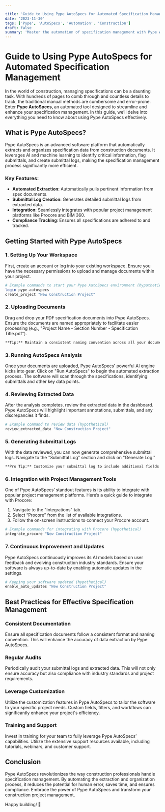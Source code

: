 ```yaml
---

title: 'Guide to Using Pype AutoSpecs for Automated Specification Management'
date: '2023-11-30'
tags: ['Pype', 'AutoSpecs', 'Automation', 'Construction']
draft: false
summary: 'Master the automation of specification management with Pype AutoSpecs. This comprehensive guide walks you through tutorials and best practices for leveraging its power in construction projects.'
---
```


# Guide to Using Pype AutoSpecs for Automated Specification Management

In the world of construction, managing specifications can be a daunting task. With hundreds of pages to comb through and countless details to track, the traditional manual methods are cumbersome and error-prone. Enter **Pype AutoSpecs**, an automated tool designed to streamline and enhance your specification management. In this guide, we’ll delve into everything you need to know about using Pype AutoSpecs effectively.

## What is Pype AutoSpecs?

Pype AutoSpecs is an advanced software platform that automatically extracts and organizes specification data from construction documents. It leverages AI and machine learning to identify critical information, flag submittals, and create submittal logs, making the specification management process significantly more efficient.

### Key Features:

- **Automated Extraction**: Automatically pulls pertinent information from spec documents.
- **Submittal Log Creation**: Generates detailed submittal logs from extracted data.
- **Integration**: Seamlessly integrates with popular project management platforms like Procore and BIM 360.
- **Compliance Tracking**: Ensures all specifications are adhered to and tracked.

## Getting Started with Pype AutoSpecs

### 1. Setting Up Your Workspace

First, create an account or log into your existing workspace. Ensure you have the necessary permissions to upload and manage documents within your project.

```bash
# Example commands to start your Pype AutoSpecs environment (hypothetical)
login pype-autospecs
create_project "New Construction Project"
```

### 2. Uploading Documents

Drag and drop your PDF specification documents into Pype AutoSpecs. Ensure the documents are named appropriately to facilitate easier processing (e.g., "Project Name - Section Number - Specification Title.pdf").

```markdown
**Tip:** Maintain a consistent naming convention across all your documents to avoid confusion.
```

### 3. Running AutoSpecs Analysis

Once your documents are uploaded, Pype AutoSpecs' powerful AI engine kicks into gear. Click on "Run AutoSpecs" to begin the automated extraction process. The software will scan through the specifications, identifying submittals and other key data points.

### 4. Reviewing Extracted Data

After the analysis completes, review the extracted data in the dashboard. Pype AutoSpecs will highlight important annotations, submittals, and any discrepancies it finds.

```bash
# Example command to review data (hypothetical)
review_extracted_data "New Construction Project"
```

### 5. Generating Submittal Logs

With the data reviewed, you can now generate comprehensive submittal logs. Navigate to the "Submittal Log" section and click on "Generate Log."

```markdown
**Pro Tip:** Customize your submittal log to include additional fields or filters relevant to your project’s specific needs.
```

### 6. Integration with Project Management Tools

One of Pype AutoSpecs’ standout features is its ability to integrate with popular project management platforms. Here’s a quick guide to integrate with Procore:

1. Navigate to the "Integrations" tab.
2. Select “Procore” from the list of available integrations.
3. Follow the on-screen instructions to connect your Procore account.

```bash
# Example commands for integrating with Procore (hypothetical)
integrate_procore "New Construction Project"
```

### 7. Continuous Improvement and Updates

Pype AutoSpecs continuously improves its AI models based on user feedback and evolving construction industry standards. Ensure your software is always up-to-date by enabling automatic updates in the settings.

```bash
# Keeping your software updated (hypothetical)
enable_auto_updates "New Construction Project"
```

## Best Practices for Effective Specification Management

### Consistent Documentation

Ensure all specification documents follow a consistent format and naming convention. This will enhance the accuracy of data extraction by Pype AutoSpecs.

### Regular Audits

Periodically audit your submittal logs and extracted data. This will not only ensure accuracy but also compliance with industry standards and project requirements.

### Leverage Customization

Utilize the customization features in Pype AutoSpecs to tailor the software to your specific project needs. Custom fields, filters, and workflows can significantly enhance your project's efficiency.

### Training and Support

Invest in training for your team to fully leverage Pype AutoSpecs’ capabilities. Utilize the extensive support resources available, including tutorials, webinars, and customer support.

## Conclusion

Pype AutoSpecs revolutionizes the way construction professionals handle specification management. By automating the extraction and organization process, it reduces the potential for human error, saves time, and ensures compliance. Embrace the power of Pype AutoSpecs and transform your construction project management.

Happy building! 🚀